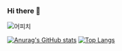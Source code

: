 ### Hi there 👋
![어피치](http://t1.daumcdn.net/liveboard/share/96d867250ff34c169079a8dce8002b77.gif)


[![Anurag's GitHub stats](https://github-readme-stats.vercel.app/api?username=bbaee21)](https://github.com/anuraghazra/github-readme-stats)
[![Top Langs](https://github-readme-stats.vercel.app/api/top-langs/?username=bbaee21)](https://github.com/anuraghazra/github-readme-stats)
